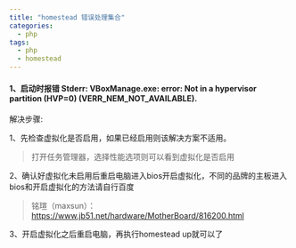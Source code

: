 ```yaml
---
title: "homestead 错误处理集合"
categories:
  - php
tags:
  - php
  - homestead
---
```

#### 1、启动时报错 Stderr: VBoxManage.exe: error: Not in a hypervisor partition (HVP=0) (VERR_NEM_NOT_AVAILABLE).
解决步骤:

1、先检查虚拟化是否启用，如果已经启用则该解决方案不适用。
> 打开任务管理器，选择性能选项则可以看到虚拟化是否启用

2、确认好虚拟化未启用后重启电脑进入bios开启虚拟化，不同的品牌的主板进入bios和开启虚拟化的方法请自行百度
> 铭瑄（maxsun）：https://www.jb51.net/hardware/MotherBoard/816200.html

3、开启虚拟化之后重启电脑，再执行homestead up就可以了